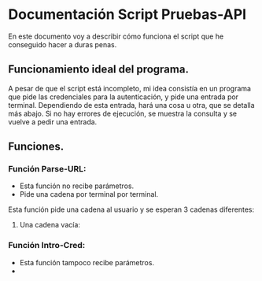 # Documentación Script Pruebas-API
En este documento voy a describir cómo funciona el script que he conseguido hacer a duras penas.
## Funcionamiento ideal del programa.
A pesar de que el script está incompleto, mi idea consistía en un programa que pide las credenciales para la autenticación, y pide una entrada por terminal. Dependiendo de esta entrada, hará una cosa u otra, que se detalla más abajo. Si no hay errores de ejecución, se muestra la consulta y se vuelve a pedir una entrada.
## Funciones.
### Función Parse-URL:
- Esta función no recibe parámetros. 
- Pide una cadena por terminal  por terminal. 

Esta función pide una cadena al usuario y se esperan 3 cadenas diferentes:
1. Una cadena vacía: 

### Función Intro-Cred:
- Esta función tampoco recibe parámetros.
- 
<!--stackedit_data:
eyJoaXN0b3J5IjpbLTE4Mjc2MjA2MzcsLTE1MDM3MDU4MCw4MD
c5MTM2NzQsLTMzMjQ1NTM2M119
-->